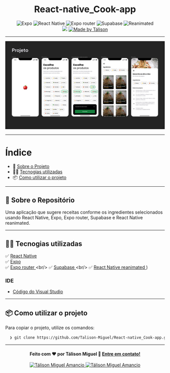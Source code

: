 <h1 align="center">
 React-native_Cook-app
</h1>

<p align="center">
  <img alt="Expo" src="https://img.shields.io/badge/Expo-black">

  <img alt="React Native" src="https://img.shields.io/badge/React Native-blue">
 
  <img alt="Expo router" src="https://img.shields.io/badge/Expo router-blue">
  
  <img alt="Supabase" src="https://img.shields.io/badge/Supabase-green">
    
  <img alt="Reanimated" src="https://img.shields.io/badge/Reanimated-green">

  <br>
  
  <img src="https://img.shields.io/badge/code%20quality-A-green"/>

  <a href="https://www.linkedin.com/in/t%C3%A1lison-miguel/">
    <img alt="Made by Tálison" src="https://img.shields.io/badge/made%20by-talison-red">
  </a>
</p>

---

<p align="center">
  <img alt="Imagem da Aplicação" src="public/image.jpg" />
</p>

---

#  Índice

- :rocket: [Sobre o Projeto](#rocket-sobre-o-projeto)
- 👨‍💻️ [Tecnogias utilizadas](#%EF%B8%8F-tecnogias-utilizadas)
- 📦️ [Como utilizar o projeto](#%EF%B8%8F-como-utilizar-o-projeto)
---

## :rocket: Sobre o Repositório

Uma aplicação que sugere receitas conforme os ingredientes selecionados usando React Native, Expo, Expo router, Supabase e React Native reanimated.

---

## 👨‍💻️ Tecnogias utilizadas

✅ [ React Native ]([https://reactnative.dev/) <br/>
✅ [ Expo ](https://expo.dev/) <br/>
✅ [ Expo router ]([https://developer.mozilla.org/pt-BR/docs/Web/HTML](https://docs.expo.dev/router/introduction/)) <br/>
✅ [ Supabase ]([[https://developer.mozilla.org/pt-BR/docs/Web/HTML](https://docs.expo.dev/router/introduction/)](https://supabase.com/)) <br/>
✅ [ React Native reanimated ]([https://docs.swmansion.com/react-native-reanimated/)) <br/>

###  IDE

  - [ Código do Visual Studio ](https://code.visualstudio.com/)

---

## 📦️ Como utilizar o projeto

Para copiar o projeto, utilize os comandos:

```bash
  ❯ git clone https://github.com/Talison-Miguel/React-native_Cook-app.git
```

---

<h4 align="center">
  Feito com ❤️ por Tálison Miguel 👋️ <a href="mailto:talisonmiguel84@gmail.com">Entre em contato!</a>
</h4>

<p align="center">

  <a href="https://www.linkedin.com/in/talison-miguel/">
    <img alt="Tálison Miguel Amancio" src="https://img.shields.io/badge/LinkedIn-Tálison_Miguel-0e76a8?style=flat&logoColor=white&logo=linkedin">
  </a>
  <a href="https://www.facebook.com/profile.php?id=100009099058734">
    <img alt="Tálison Miguel Amancio" src="https://img.shields.io/badge/Facebook-Tálison_Miguel-1778F2?style=flat&logoColor=white&logo=facebook">
  </a>
  <a href="https://www.instagram.com/talison_miguel_00/">
    <img alt="Tálison Miguel Amancio" src="https://img.shields.io/badge/Instagram-@
  </a>
